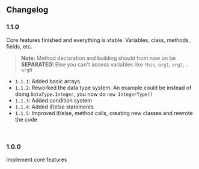 ## Changelog
### 1.1.0
Core features finished and everything is stable. Variables, class, methods, fields, etc.
> **Note:** Method declaration and building should from now on be __SEPARATED__! Else you can't access variables like `this`, `arg1`, `arg2`, .. `argN`

- `1.1.1`: Added basic arrays
- `1.1.2`: Reworked the data type system. An example could be instead of doing `DataType.Integer`, you now do `new IntegerType()`
- `1.1.3`: Added condition system
- `1.1.4`: Added if/else statements
- `1.1.5`: Improved if/else, method calls, creating new classes and rewrote the code

<br>

### 1.0.0
Implement core features
